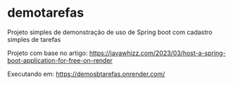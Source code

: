 
# demotarefas

Projeto simples de demonstração de uso de Spring boot com cadastro simples de tarefas

Projeto com base no artigo:
https://javawhizz.com/2023/03/host-a-spring-boot-application-for-free-on-render

Executando em:
https://demosbtarefas.onrender.com/

